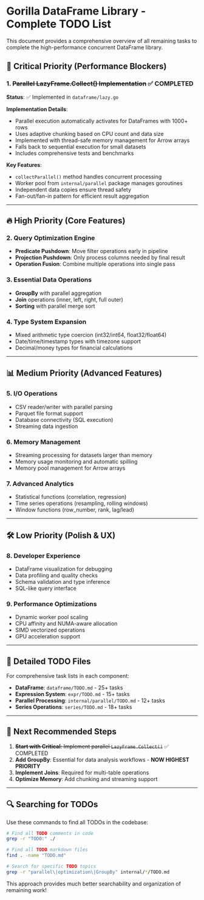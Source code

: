# Gorilla DataFrame Library - Complete TODO List

This document provides a comprehensive overview of all remaining tasks to complete the high-performance concurrent DataFrame library.

## 🚨 Critical Priority (Performance Blockers)

### 1. ~~Parallel LazyFrame.Collect() Implementation~~ ✅ COMPLETED

**Status**: ✅ Implemented in `dataframe/lazy.go`

**Implementation Details**:
- Parallel execution automatically activates for DataFrames with 1000+ rows
- Uses adaptive chunking based on CPU count and data size
- Implemented with thread-safe memory management for Arrow arrays
- Falls back to sequential execution for small datasets
- Includes comprehensive tests and benchmarks

**Key Features**:
- `collectParallel()` method handles concurrent processing
- Worker pool from `internal/parallel` package manages goroutines
- Independent data copies ensure thread safety
- Fan-out/fan-in pattern for efficient result aggregation

---

## 🔥 High Priority (Core Features)

### 2. Query Optimization Engine

- **Predicate Pushdown**: Move filter operations early in pipeline
- **Projection Pushdown**: Only process columns needed by final result  
- **Operation Fusion**: Combine multiple operations into single pass

### 3. Essential Data Operations

- **GroupBy** with parallel aggregation
- **Join** operations (inner, left, right, full outer)
- **Sorting** with parallel merge sort

### 4. Type System Expansion

- Mixed arithmetic type coercion (int32/int64, float32/float64)
- Date/time/timestamp types with timezone support
- Decimal/money types for financial calculations

---

## 📊 Medium Priority (Advanced Features)

### 5. I/O Operations

- CSV reader/writer with parallel parsing
- Parquet file format support  
- Database connectivity (SQL execution)
- Streaming data ingestion

### 6. Memory Management

- Streaming processing for datasets larger than memory
- Memory usage monitoring and automatic spilling
- Memory pool management for Arrow arrays

### 7. Advanced Analytics

- Statistical functions (correlation, regression)
- Time series operations (resampling, rolling windows)
- Window functions (row_number, rank, lag/lead)

---

## 🛠️ Low Priority (Polish & UX)

### 8. Developer Experience

- DataFrame visualization for debugging
- Data profiling and quality checks
- Schema validation and type inference
- SQL-like query interface

### 9. Performance Optimizations

- Dynamic worker pool scaling
- CPU affinity and NUMA-aware allocation
- SIMD vectorized operations
- GPU acceleration support

---

## 📁 Detailed TODO Files

For comprehensive task lists in each component:

- **DataFrame**: `dataframe/TODO.md` - 25+ tasks
- **Expression System**: `expr/TODO.md` - 15+ tasks  
- **Parallel Processing**: `internal/parallel/TODO.md` - 12+ tasks
- **Series Operations**: `series/TODO.md` - 18+ tasks

---

## 🎯 Next Recommended Steps

1. ~~**Start with Critical**: Implement parallel `LazyFrame.Collect()`~~ ✅ COMPLETED
2. **Add GroupBy**: Essential for data analysis workflows - **NOW HIGHEST PRIORITY**
3. **Implement Joins**: Required for multi-table operations
4. **Optimize Memory**: Add chunking and streaming support

---

## 🔍 Searching for TODOs

Use these commands to find all TODOs in the codebase:

```bash
# Find all TODO comments in code
grep -r "TODO:" ./

# Find all TODO markdown files  
find . -name "TODO.md"

# Search for specific TODO topics
grep -r "parallel\|optimization\|GroupBy" internal/*/TODO.md
```

This approach provides much better searchability and organization of remaining work!
